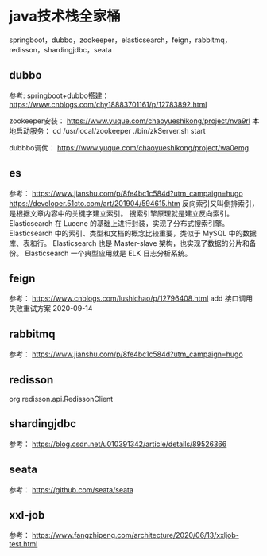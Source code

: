 # java技术栈全家桶
springboot，dubbo，zookeeper，elasticsearch，feign，rabbitmq，redisson，shardingjdbc，seata

## dubbo
参考:
springboot+dubbo搭建：
https://www.cnblogs.com/chy18883701161/p/12783892.html

zookeeper安装：
https://www.yuque.com/chaoyueshikong/project/nva9rl
本地启动服务： 
cd /usr/local/zookeeper
./bin/zkServer.sh start

dubbbo调优：
https://www.yuque.com/chaoyueshikong/project/wa0emg

## es
参考： 
https://www.jianshu.com/p/8fe4bc1c584d?utm_campaign=hugo
https://developer.51cto.com/art/201904/594615.htm
反向索引又叫倒排索引，是根据文章内容中的关键字建立索引。
搜索引擎原理就是建立反向索引。
Elasticsearch 在 Lucene 的基础上进行封装，实现了分布式搜索引擎。
Elasticsearch 中的索引、类型和文档的概念比较重要，类似于 MySQL 中的数据库、表和行。
Elasticsearch 也是 Master-slave 架构，也实现了数据的分片和备份。
Elasticsearch 一个典型应用就是 ELK 日志分析系统。

## feign
参考： https://www.cnblogs.com/lushichao/p/12796408.html
add 接口调用失败重试方案   2020-09-14


## rabbitmq
参考： https://www.jianshu.com/p/8fe4bc1c584d?utm_campaign=hugo

## redisson   
org.redisson.api.RedissonClient

## shardingjdbc  
参考： https://blog.csdn.net/u010391342/article/details/89526366

## seata  
参考： https://github.com/seata/seata

## xxl-job  
参考： https://www.fangzhipeng.com/architecture/2020/06/13/xxljob-test.html
